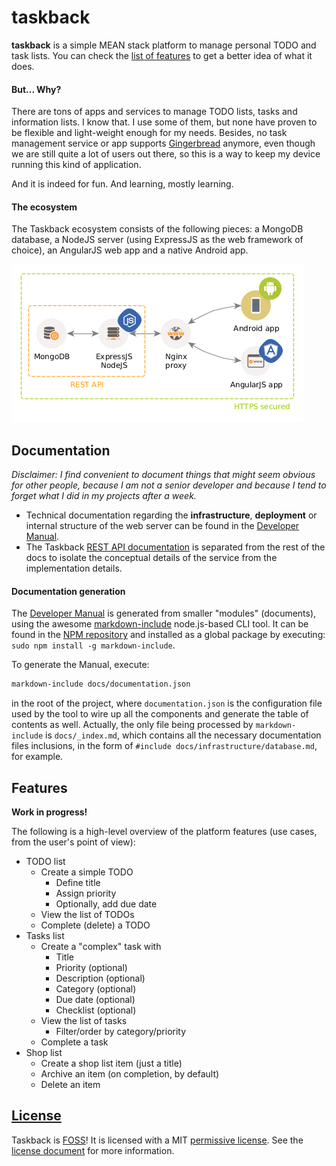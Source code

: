 # taskback

**taskback** is a simple MEAN stack platform to manage personal TODO and task lists. You can check the [list of features](#features) to get a better idea of what it does.

#### But... Why?

There are tons of apps and services to manage TODO lists, tasks and information lists. I know that. I use some of them, but none have proven to be flexible and light-weight enough for my needs. Besides, no task management service or app supports [Gingerbread](http://developer.android.com/about/dashboards/index.html#Platform) anymore, even though we are still quite a lot of users out there, so this is a way to keep my device running this kind of application.

And it is indeed for fun. And learning, mostly learning.

#### The ecosystem

The Taskback ecosystem consists of the following pieces: a MongoDB database, a NodeJS server (using ExpressJS as the web framework of choice), an AngularJS web app and a native Android app.

![Taskback Ecosystem](docs/img/taskback-ecosystem.png)

## Documentation

*Disclaimer: I find convenient to document things that might seem obvious for other people, because I am not a senior developer and because I tend to forget what I did in my projects after a week.*

* Technical documentation regarding the **infrastructure**, **deployment** or internal structure of the web server can be found in the [Developer Manual](docs/dev-manual.md).
* The Taskback [REST API documentation](docs/api/api.md) is separated from the rest of the docs to isolate the conceptual details of the service from the implementation details.

#### Documentation generation

The [Developer Manual](docs/dev-manual.md) is generated from smaller "modules" (documents), using the awesome [markdown-include](https://github.com/sethen/markdown-include) node.js-based CLI tool. It can be found in the [NPM repository](https://www.npmjs.com/package/markdown-include) and installed as a global package by executing: `sudo npm install -g markdown-include`.

To generate the Manual, execute:

```bash
markdown-include docs/documentation.json
```

in the root of the project, where `documentation.json` is the configuration file used by the tool to wire up all the components and generate the table of contents as well. Actually, the only file being processed by `markdown-include` is `docs/_index.md`, which contains all the necessary documentation files inclusions, in the form of `#include docs/infrastructure/database.md`, for example.

## Features

**Work in progress!**

The following is a high-level overview of the platform features (use cases, from the user's point of view):

* TODO list
  * Create a simple TODO
    * Define title
    * Assign priority
    * Optionally, add due date
  * View the list of TODOs
  * Complete (delete) a TODO
* Tasks list
  * Create a "complex" task with
    * Title
    * Priority (optional)
    * Description (optional)
    * Category (optional)
    * Due date (optional)
    * Checklist (optional)
  * View the list of tasks
    * Filter/order by category/priority
  * Complete a task
* Shop list
  * Create a shop list item (just a title)
  * Archive an item (on completion, by default)
  * Delete an item

## [License](LICENSE)

Taskback is [FOSS](https://en.wikipedia.org/wiki/Free_and_open-source_software)! It is licensed with a MIT [permissive license](https://en.wikipedia.org/wiki/Permissive_free_software_licence). See the [license document](LICENSE) for more information.

